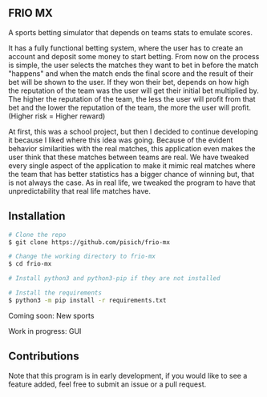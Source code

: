 ## FRIO MX
A sports betting simulator that depends on teams stats to emulate scores.

It has a fully functional betting system, where the user has to create an account and deposit some money to start betting. From now on the process is simple, the user selects the matches they want to bet in before the match "happens" and when the match ends the final score and the result of their bet will be shown to the user. If they won their bet, depends on how high the reputation of the team was the user will get their initial bet multiplied by. The higher the reputation of the team, the less the user will profit from that bet and the lower the reputation of the team, the more the user will profit. (Higher risk = Higher reward)

At first, this was a school project, but then I decided to continue developing it because I liked where this idea was going. Because of the evident behavior similarities with the real matches, this application even makes the user think that these matches between teams are real. We have tweaked every single aspect of the application to make it mimic real matches where the team that has better statistics has a bigger chance of winning but, that is not always the case. As in real life, we tweaked the program to have that unpredictability that real life matches have.
## Installation

```bash
# Clone the repo
$ git clone https://github.com/pisich/frio-mx

# Change the working directory to frio-mx
$ cd frio-mx

# Install python3 and python3-pip if they are not installed

# Install the requirements
$ python3 -m pip install -r requirements.txt
```
Coming soon: New sports

Work in progress: GUI

## Contributions
Note that this program is in early development, if you would like to see a feature added, feel free to submit an issue or a pull request.
